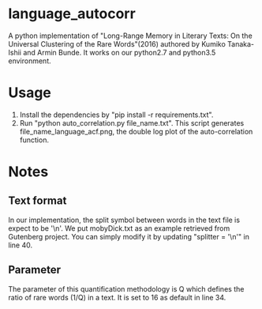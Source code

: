 # language_autocorr
A python implementation of "Long-Range Memory in Literary Texts: On the Universal Clustering of the Rare Words"(2016) authored by Kumiko Tanaka-Ishii and Armin Bunde. It works on our python2.7 and python3.5 environment.

# Usage
1. Install the dependencies by "pip install -r requirements.txt".
2. Run "python auto_correlation.py file_name.txt".
This script generates file_name_language_acf.png, the double log plot of the auto-correlation function.

# Notes
## Text format
In our implementation, the split symbol between words in the text file is expect to be '\n'. 
We put mobyDick.txt as an example retrieved from Gutenberg project.
You can simply modify it by updating "splitter = '\n'" in line 40.

## Parameter
The parameter of this quantification methodology is Q which defines the ratio of rare words (1/Q) in a text.
It is set to 16 as default in line 34. 
